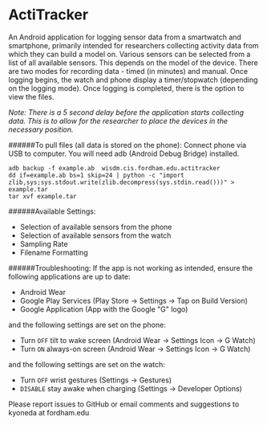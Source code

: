 # ActiTracker

An Android application for logging sensor data from a smartwatch and smartphone, primarily intended for researchers collecting activity data from which they can build a model on. Various sensors can be selected from a list of all available sensors. This depends on the model of the device. There are two modes for recording data - timed (in minutes) and manual. Once logging begins, the watch and phone display a timer/stopwatch (depending on the logging mode). Once logging is completed, there is the option to view the files.

*Note: There is a 5 second delay before the application starts collecting data. This is to allow for the researcher to place the devices in the necessary position.*

######To pull files (all data is stored on the phone):
Connect phone via USB to computer. You will need adb (Android Debug Bridge) installed.

```
adb backup -f example.ab  wisdm.cis.fordham.edu.actitracker
dd if=example.ab bs=1 skip=24 | python -c "import zlib,sys;sys.stdout.write(zlib.decompress(sys.stdin.read()))" > example.tar
tar xvf example.tar
```

######Available Settings:
* Selection of available sensors from the phone
* Selection of available sensors from the watch
* Sampling Rate
* Filename Formatting

######Troubleshooting:
If the app is not working as intended, ensure the following applications are up to date:
* Android Wear
* Google Play Services (Play Store -> Settings -> Tap on Build Version)
* Google Application (App with the Google "G" logo)

and the following settings are set on the phone:
* Turn `OFF` tilt to wake screen (Android Wear -> Settings Icon -> G Watch)
* Turn `ON` always-on screen (Android Wear -> Settings Icon -> G Watch)

and the following settings are set on the watch:
* Turn `OFF` wrist gestures (Settings -> Gestures)
* `DISABLE` stay awake when charging (Settings -> Developer Options)

Please report issues to GitHub or email comments and suggestions to kyoneda at fordham.edu
